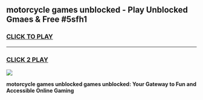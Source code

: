 
## motorcycle games unblocked - Play Unblocked Gmaes & Free #5sfh1
<h3>
<a href="https://news.freeplayer.one?title=motorcycle_games_unblocked&ref=24F">CLICK TO PLAY</a></h3>
<hr>

<h3>
<a href="https://news.freeplayer.one?title=motorcycle_games_unblocked&ref=24F">CLICK 2 PLAY</a>
  
</h3>

<a href="https://news.freeplayer.one?title=motorcycle_games_unblocked&ref=24F/"><img src="https://clearcache.store/games.png"></a>


**motorcycle games unblocked games unblocked: Your Gateway to Fun and Accessible Online Gaming**
